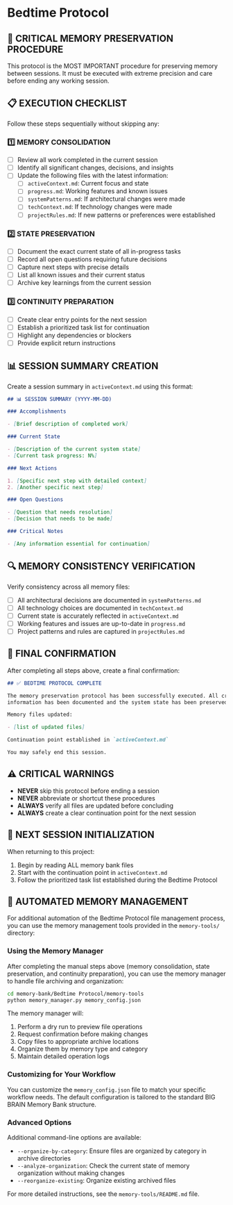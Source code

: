 # Bedtime Protocol

## 🚨 CRITICAL MEMORY PRESERVATION PROCEDURE

This protocol is the MOST IMPORTANT procedure for preserving memory between
sessions. It must be executed with extreme precision and care before ending any
working session.

## 📋 EXECUTION CHECKLIST

Follow these steps sequentially without skipping any:

### 1️⃣ MEMORY CONSOLIDATION

- [ ] Review all work completed in the current session
- [ ] Identify all significant changes, decisions, and insights
- [ ] Update the following files with the latest information:
  - [ ] `activeContext.md`: Current focus and state
  - [ ] `progress.md`: Working features and known issues
  - [ ] `systemPatterns.md`: If architectural changes were made
  - [ ] `techContext.md`: If technology changes were made
  - [ ] `projectRules.md`: If new patterns or preferences were established

### 2️⃣ STATE PRESERVATION

- [ ] Document the exact current state of all in-progress tasks
- [ ] Record all open questions requiring future decisions
- [ ] Capture next steps with precise details
- [ ] List all known issues and their current status
- [ ] Archive key learnings from the current session

### 3️⃣ CONTINUITY PREPARATION

- [ ] Create clear entry points for the next session
- [ ] Establish a prioritized task list for continuation
- [ ] Highlight any dependencies or blockers
- [ ] Provide explicit return instructions

## 📊 SESSION SUMMARY CREATION

Create a session summary in `activeContext.md` using this format:

```markdown
## 📊 SESSION SUMMARY (YYYY-MM-DD)

### Accomplishments

- [Brief description of completed work]

### Current State

- [Description of the current system state]
- [Current task progress: N%]

### Next Actions

1. [Specific next step with detailed context]
2. [Another specific next step]

### Open Questions

- [Question that needs resolution]
- [Decision that needs to be made]

### Critical Notes

- [Any information essential for continuation]
```

## 🔍 MEMORY CONSISTENCY VERIFICATION

Verify consistency across all memory files:

- [ ] All architectural decisions are documented in `systemPatterns.md`
- [ ] All technology choices are documented in `techContext.md`
- [ ] Current state is accurately reflected in `activeContext.md`
- [ ] Working features and issues are up-to-date in `progress.md`
- [ ] Project patterns and rules are captured in `projectRules.md`

## 📝 FINAL CONFIRMATION

After completing all steps above, create a final confirmation:

```markdown
## ✅ BEDTIME PROTOCOL COMPLETE

The memory preservation protocol has been successfully executed. All critical
information has been documented and the system state has been preserved.

Memory files updated:

- [list of updated files]

Continuation point established in `activeContext.md`

You may safely end this session.
```

## ⚠️ CRITICAL WARNINGS

- **NEVER** skip this protocol before ending a session
- **NEVER** abbreviate or shortcut these procedures
- **ALWAYS** verify all files are updated before concluding
- **ALWAYS** create a clear continuation point for the next session

## 🔄 NEXT SESSION INITIALIZATION

When returning to this project:

1. Begin by reading ALL memory bank files
2. Start with the continuation point in `activeContext.md`
3. Follow the prioritized task list established during the Bedtime Protocol

## 🤖 AUTOMATED MEMORY MANAGEMENT

For additional automation of the Bedtime Protocol file management process, you
can use the memory management tools provided in the `memory-tools/` directory:

### Using the Memory Manager

After completing the manual steps above (memory consolidation, state
preservation, and continuity preparation), you can use the memory manager to
handle file archiving and organization:

```bash
cd memory-bank/Bedtime Protocol/memory-tools
python memory_manager.py memory_config.json
```

The memory manager will:

1. Perform a dry run to preview file operations
2. Request confirmation before making changes
3. Copy files to appropriate archive locations
4. Organize them by memory type and category
5. Maintain detailed operation logs

### Customizing for Your Workflow

You can customize the `memory_config.json` file to match your specific workflow
needs. The default configuration is tailored to the standard BIG BRAIN Memory
Bank structure.

### Advanced Options

Additional command-line options are available:

- `--organize-by-category`: Ensure files are organized by category in archive
  directories
- `--analyze-organization`: Check the current state of memory organization
  without making changes
- `--reorganize-existing`: Organize existing archived files

For more detailed instructions, see the `memory-tools/README.md` file.
